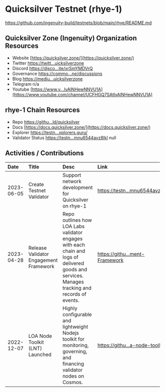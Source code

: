 # Quicksilver Testnet (rhye-1)

https://github.com/ingenuity-build/testnets/blob/main/rhye/README.md 

## Quicksilver Zone (Ingenuity) Organization Resources

* Website [https://quicksilver.zone/](https://quicksilver.zone/)
* Twitter [https://twitt...uicksilverzone](https://twitter.com/quicksilverzone)
* Discord [https://disco...ite/xrSmYMDVrQ](https://discord.com/invite/xrSmYMDVrQ)
* Governance [https://commo...ne/discussions](https://commonwealth.im/quicksilver-zone/discussions)
* Blog [https://mediu...uicksilverzone](https://medium.com/quicksilverzone)
* Telegram n/a
* Youtube [https://www.y...IyAlNHewNNVU1A](https://www.youtube.com/channel/UCFHGQ7SAtIyAlNHewNNVU1A)

## rhye-1 Chain Resources

* Repo [https://githu...ld/quicksilver](https://github.com/ingenuity-build/quicksilver)
* Docs [https://docs.quicksilver.zone/](https://docs.quicksilver.zone/)
* Explorer [https://testn...xplorers.guru/](https://testnet.quicksilver.explorers.guru/)
* Validator Status [https://testn...mnu6544avz8lkl](https://testnet.quicksilver.explorers.guru/validator/quickvaloper16u33re3e26pzp5tfyxh805qqmnu6544avz8lkl)
null

## Activities / Contributions
| Date | Title | Desc | Link | Type |
| :----------- | :------------ | :-------------------------------- | :---- | :---- |
| 2023-06-05 | Create Testnet Validator | Support network development for Quicksilver on rhye-1 | [https://testn...mnu6544avz8lkl](https://testnet.quicksilver.explorers.guru/validator/quickvaloper16u33re3e26pzp5tfyxh805qqmnu6544avz8lkl) | INF-1 |
| 2023-04-28 | Release Validator Engagement Framework | Repo outlines how LOA Labs validator engages with each chain and logs of delivered goods and services. Manages tracking and records of events.  | [https://githu...ment-Framework](https://github.com/LOA-Labs/Validator-Engagement-Framework) | PGs-12 |
| 2022-12-07 | LOA Node Toolkit (LNT) Launched | Highly configurable and lightweight Nodejs toolkit for monitoring, governing, and financing validator nodes on Cosmos. | [https://githu...a-node-toolkit](https://github.com/LOA-Labs/loa-node-toolkit) | PGs-12, INF-5, PGs-14 |